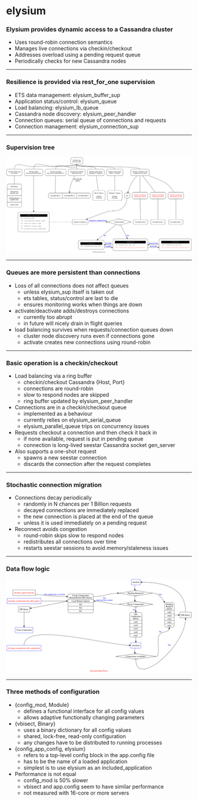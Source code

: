 elysium
=======

### Elysium provides dynamic access to a Cassandra cluster

  - Uses round-robin connection semantics
  - Manages live connections via checkin/checkout
  - Addresses overload using a pending request queue
  - Periodically checks for new Cassandra nodes

-------
### Resilience is provided via rest_for_one supervision

  - ETS data management: elysium_buffer_sup
  - Application status/control: elysium_queue
  - Load balancing: elysium_lb_queue
  - Cassandra node discovery: elysium_peer_handler
  - Connection queues: serial queue of connections and requests
  - Connection management: elysium_connection_sup

-------
### Supervision tree

![Elysium Top-Level Supervision Tree](supervision_tree.png)

-------
### Queues are more persistent than connections

  - Loss of all connections does not affect queues
     - unless elysium_sup itself is taken out
     - ets tables, status/control are last to die
     - ensures monitoring works when things are down
  - activate/deactivate adds/destroys connections
     - currently too abrupt
     - in future will nicely drain in flight queries
  - load balancing survives when requests/connection queues down
     - cluster node discovery runs even if connections gone
     - activate creates new connections using round-robin

-------
### Basic operation is a checkin/checkout

  - Load balancing via a ring buffer
     - checkin/checkout Cassandra {Host, Port}
     - connections are round-robin
     - slow to respond nodes are skipped
     - ring buffer updated by elysium_peer_handler
  - Connections are in a checkin/checkout queue
     - implemented as a behaviour
     - currently relies on elysium_serial_queue
     - elysium_parallel_queue trips on concurrency issues
  - Requests checkout a connection and then check it back in
     - if none available, request is put in pending queue
     - connection is long-lived seestar Cassandra socket gen_server
  - Also supports a one-shot request
     - spawns a new seestar connection
     - discards the connection after the request completes

-------
### Stochastic connection migration

  - Connections decay periodically
     - randomly in N chances per 1 Billion requests
     - decayed connections are immediately replaced
     - the new connection is placed at the end of the queue
     - unless it is used immediately on a pending request
  - Reconnect avoids congestion
     - round-robin skips slow to respond nodes
     - redistributes all connections over time
     - restarts seestar sessions to avoid memory/staleness issues

-------
### Data flow logic

![Elysium Data Flow](data_flow.png)

-------
### Three methods of configuration

  - {config_mod, Module}
     - defines a functional interface for all config values
     - allows adaptive functionally changing parameters
  - {vbisect, Binary}
     - uses a binary dictionary for all config values
     - shared, lock-free, read-only configuration
     - any changes have to be distributed to running processes
  - {config_app_config, elysium}
     - refers to a top-level config block in the app.config file
     - has to be the name of a loaded application
     - simplest is to use elysium as an included_application
  - Performance is not equal
     - config_mod is 50% slower
     - vbisect and app.config seem to have similar performance
     - not measured with 16-core or more servers


